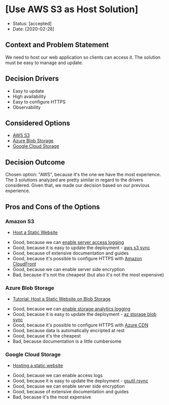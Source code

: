 # [Use AWS S3 as Host Solution]

* Status: [accepted]
* Date: [2020-02-28]

## Context and Problem Statement

We need to host our web application so clients can access it. The solution must be easy to manage and update.

## Decision Drivers

* Easy to update
* High availability
* Easy to configure HTTPS
* Observability

## Considered Options

* [AWS S3](https://aws.amazon.com/s3/)
* [Azure Blob Storage](https://azure.microsoft.com/en-us/services/storage/blobs/)
* [Google Cloud Storage](https://cloud.google.com/storage/)

## Decision Outcome

Chosen option: "AWS", because it's the one we have the most experience. The 3 solutions analyzed are pretty similar in regard to the drivers considered. Given that, we made our decision based on our previous experience.

## Pros and Cons of the Options

### Amazon S3

- [Host a Static Website](https://aws.amazon.com/getting-started/projects/host-static-website/?trk=s3-gs)

* Good, because we can [enable server access logging](https://docs.aws.amazon.com/AmazonS3/latest/dev/ServerLogs.html)
* Good, because it is easy to update the deployment - [aws s3 sync](https://docs.aws.amazon.com/cli/latest/reference/s3/sync.html)
* Good, because of extensive documentation and guides
* Good, because it's possible to configure HTTPS with [Amazon CloudFront](https://aws.amazon.com/cloudfront/?nc2=h_ql_prod_nt_cf)
* Good, because we can enable server side encryption
* Bad, because it's not the cheapest (but also it's not the most expensive)

### Azure Blob Storage

- [Tutorial: Host a Static Website on Blob Storage](https://docs.microsoft.com/en-us/azure/storage/blobs/storage-blob-static-website-host)

* Good, because we can [enable storage analytics logging](https://docs.microsoft.com/en-us/azure/storage/common/storage-analytics-logging?toc=%2fazure%2fstorage%2fblobs%2ftoc.json)
* Good, because it is easy to update the deployment - [az storage blob sync](https://docs.microsoft.com/en-us/cli/azure/storage/blob?view=azure-cli-latest#az-storage-blob-sync)
* Good, because it's possible to configure HTTPS with [Azure CDN](https://docs.microsoft.com/en-us/azure/cdn/cdn-overview)
* Good, because data is automatically encripted at rest
* Good, because it's the cheapest
* Bad, because documentation is a little cumbersome

### Google Cloud Storage

- [Hosting a static website](https://cloud.google.com/storage/docs/hosting-static-website)

* Good, because we can enable access logs
* Good, because it is easy to update the deployment - [gsutil rsync](https://cloud.google.com/storage/docs/gsutil/commands/rsync)
* Good, because we can enable server side encryption
* Good, because of extensive documentation and guides
* Bad, because it's the most expensive
